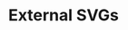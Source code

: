 ---
title: 'External SVGs'
link: 'https://gitlab.com/imanolvalero/external-svgs'
summary: 'Un malandriner ha creado un ejemplo muy interesante para importar y manipular SVG en nuestras webs.'
tags: ['education', 'front-end']
---